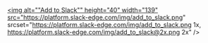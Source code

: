 <a href="https://slack.com/oauth/v2/authorize?scope=incoming-webhook,commands,chat:write&client_id=411808692279.1401911371638"><img alt=""Add to Slack"" height="40" width="139" src="https://platform.slack-edge.com/img/add_to_slack.png" srcset="https://platform.slack-edge.com/img/add_to_slack.png 1x, https://platform.slack-edge.com/img/add_to_slack@2x.png 2x" /></a>